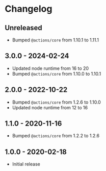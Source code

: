 # Changelog

## Unreleased

- Bumped `@actions/core` from 1.10.1 to 1.11.1

## 3.0.0 - 2024-02-24

- Updated node runtime from 16 to 20
- Bumped `@actions/core` from 1.10.0 to 1.10.1

## 2.0.0 - 2022-10-22

- Bumped `@actions/core` from 1.2.6 to 1.10.0
- Updated node runtime from 12 to 16

## 1.1.0 - 2020-11-16

- Bumped `@actions/core` from 1.2.2 to 1.2.6

## 1.0.0 - 2020-02-18

- Initial release
